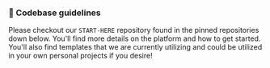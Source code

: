### 🚀 Codebase guidelines
Please checkout our `START-HERE` repository found in the pinned repositories down below. You'll find more details on the platform and how to get started. You'll also find templates that we are currently utilizing and could be utilized in your own personal projects if you desire!
<!--
### 👋 Welcome!
Welcome to the Fableverse! This is an open-source project focused around bringing social media, health, and games together. This project was created to push the limits of social media and how we can make it safer, healthier, and even more fun for users. We also wanted a focus on transparency, so users know everything that goes into the platform and services, and what data we do store. We also want to ensure it's easy for users to manage their privacy, data, and the preferences, without any dubious tricks on our part to make it hard to change or hidden 5 levels deep.

**Here are some ideas to get you started:**

🙋‍♀️ A short introduction - what is your organization all about?
🌈 Contribution guidelines - how can the community get involved?
👩‍💻 Useful resources - where can the community find your docs? Is there anything else the community should know?
🍿 Fun facts - what does your team eat for breakfast?
🧙 Remember, you can do mighty things with the power of [Markdown](https://docs.github.com/github/writing-on-github/getting-started-with-writing-and-formatting-on-github/basic-writing-and-formatting-syntax)
-->
